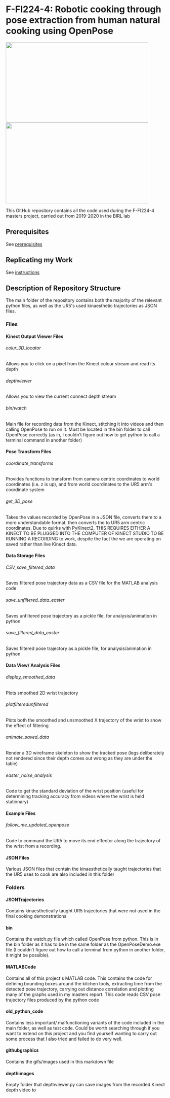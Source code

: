 # F-FI224-4: Robotic cooking through pose extraction from human natural cooking using OpenPose

<img src=githubgraphics/humangif.gif width="450" height="254" /> <img src=githubgraphics/robotgif.gif width="450" height="254" />

This GitHub repository contains all the code used during the F-FI224-4 masters project, carried out from 2019-2020 in the BIRL lab

## Prerequisites

See [prerequisites](docs/prerequisites.md)


## Replicating my Work
 
See [instructions](docs/instructions.md)


## Description of Repository Structure

The main folder of the repository contains both the majority of the relevant python files, as well as the UR5's used kinaesthetic trajectories as JSON files. 

### Files

#### Kinect Output Viewer Files
###### colur_3D_locator
Allows you to click on a pixel from the Kinect colour stream and read its depth

###### depthviewer
Allows you to view the current connect depth stream

###### bin/watch
Main file for recording data from the Kinect, stitching it into videos and then calling OpenPose to run on it. Must be located in the bin folder to call OpenPose correctly (as in, I couldn’t figure out how to get python to call a terminal command in another folder)


#### Pose Transform Files
###### coordinate_transforms
Provides functions to transform from camera centric coordinates to world coordinates (i.e. z is up), and from world coordinates to the UR5 arm's coordinate system

###### get_3D_pose
Takes the values recorded by OpenPose in a JSON file, converts them to a more understandable format, then converts the to UR5 arm centric coordinates. Due to quirks with PyKinect2, THIS REQUIRES EITHER A KINECT TO BE PLUGGED INTO THE COMPUTER OF KINECT STUDIO TO BE RUNNING A RECORDING to work, despite the fact the we are operating on saved rather than live Kinect data. 

#### Data Storage Files
###### CSV_save_filtered_data
Saves filtered pose trajectory data as a CSV file for the MATLAB analysis code

###### save_unfiltered_data_easter
Saves unfiltered pose trajectory as a pickle file, for analysis/animation in python

###### save_filtered_data_easter
Saves filtered pose trajectory as a pickle file, for analysis/animation in python

#### Data View/ Analysis Files
###### display_smoothed_data
Plots smoothed 2D wrist trajectory

###### plotfilteredunfiltered
Plots both the smoothed and unsmoothed X trajectory of the wrist to show the effect of filtering

###### animate_saved_data
Render a 3D wireframe skeleton to show the tracked pose (legs deliberately not rendered since their depth comes out wrong as they are under the table)

###### easter_noise_analysis
Code to get the standard deviation of the wrist position (useful for determining tracking accuracy from videos where the wrist is held stationary)

#### Example Files
###### follow_me_updated_openpose
Code to command the UR5 to move its end effector along the trajectory of the wrist from a recording. 

#### JSON Files
Various JSON files that contain the kinaesthetically taught trajectories that the UR5 uses to cook are also included in this folder

### Folders

#### JSONTrajectories

Contains kinaesthetically taught UR5 trajectories that were not used in the final cooking demonstrations

#### bin

Contains the watch.py file which called OpenPose from python. This is in the bin folder as it has to be in the same folder as the OpenPoseDemo.exe file (I couldn’t figure out how to call a terminal from python in another folder, it might be possible). 

#### MATLABCode

Contains all of this project's MATLAB code. This contains the code for defining bounding boxes around the kitchen tools, extracting time from the detected pose trajectory, carrying out distance correlation and plotting many of the graphs used in my masters report. This code reads CSV pose trajectory files produced by the python code

#### old_python_code

Contains less important/ malfunctioning variants of the code included in the main folder, as well as test code. Could be worth searching through if you want to extend on this project and you find yourself wanting to carry out some process that I also tried and failed to do very well. 

#### githubgraphics

Contains the gifs/images used in this markdown file

#### depthimages

Empty folder that depthviewer.py can save images from the recorded Kinect depth video to

